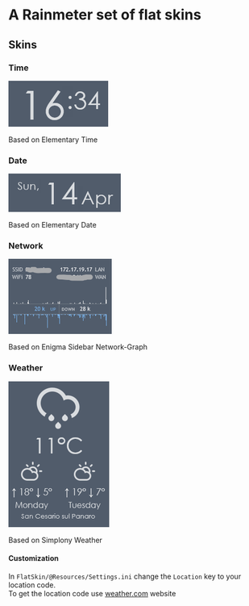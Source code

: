 # A Rainmeter set of flat skins

## Skins

### Time

![Time](img/Time.png)

Based on Elementary Time

### Date

![Date](img/Date.png)

Based on Elementary Date

### Network

![Network](img/Network.png)

Based on Enigma Sidebar Network-Graph

### Weather

![Weather](img/Weather.png)

Based on Simplony Weather

#### Customization

In `FlatSkin/@Resources/Settings.ini` change the `Location` key to your location code.  
To get the location code use [weather.com](https://weather.com) website